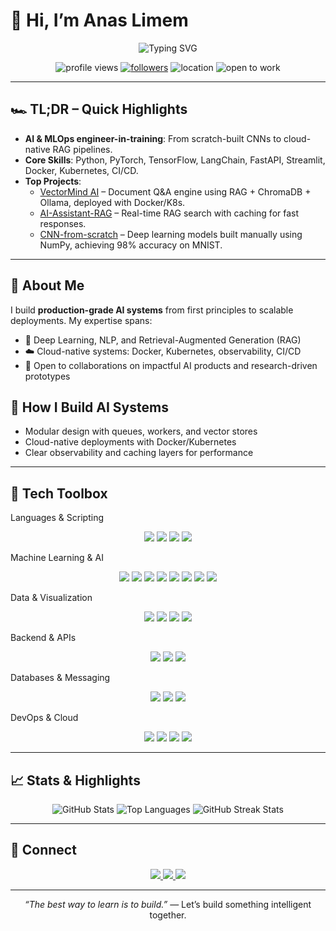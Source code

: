 # 👋 Hi, I’m **Anas Limem**

<p align="center">
  <img src="https://readme-typing-svg.demolab.com?font=Fira+Code&pause=1200&color=00E7FF&center=true&vCenter=true&width=900&lines=AI+Engineer-in-the-Making;Turning+Math+into+Machines;RAG+%7C+MLOps+%7C+Deep+Learning;From+first+principles+to+production" alt="Typing SVG" />
</p>

<p align="center">
  <img src="https://komarev.com/ghpvc/?username=anaslimem&label=Profile+views&color=0e75b6&style=flat-square" alt="profile views" />
  <a href="https://github.com/anaslimem?tab=followers"><img alt="followers" src="https://img.shields.io/github/followers/anaslimem?style=flat-square&color=blue" /></a>
  <img alt="location" src="https://img.shields.io/badge/Tunis-Tunisia-ff4757?style=flat-square" />
  <img alt="open to work" src="https://img.shields.io/badge/Open%20to%20Work-Yes-success?style=flat-square" />
</p>

---

## 🏎️ TL;DR – Quick Highlights

- **AI & MLOps engineer-in-training**: From scratch-built CNNs to cloud-native RAG pipelines.  
- **Core Skills**: Python, PyTorch, TensorFlow, LangChain, FastAPI, Streamlit, Docker, Kubernetes, CI/CD.  
- **Top Projects**:  
  - [VectorMind AI](https://github.com/anaslimem/VectorMind-AI) – Document Q&A engine using RAG + ChromaDB + Ollama, deployed with Docker/K8s.  
  - [AI-Assistant-RAG](https://github.com/anaslimem/AI-Assistant-RAG) – Real-time RAG search with caching for fast responses.  
  - [CNN-from-scratch](https://github.com/anaslimem/CNN-from-scratch) – Deep learning models built manually using NumPy, achieving 98% accuracy on MNIST.  

---

## 🚀 About Me

I build **production-grade AI systems** from first principles to scalable deployments. My expertise spans:  

- 🧠 Deep Learning, NLP, and Retrieval-Augmented Generation (RAG)  
- ☁️ Cloud-native systems: Docker, Kubernetes, observability, CI/CD  
- 🤝 Open to collaborations on impactful AI products and research-driven prototypes  


## 🧭 How I Build AI Systems

- Modular design with queues, workers, and vector stores
- Cloud-native deployments with Docker/Kubernetes
- Clear observability and caching layers for performance

---

## 🧰 Tech Toolbox

Languages & Scripting
<p align="center"> <img src="https://img.shields.io/badge/Python-3776AB?logo=python&logoColor=white&style=for-the-badge" /> <img src="https://img.shields.io/badge/Java-007396?logo=openjdk&logoColor=white&style=for-the-badge" /> <img src="https://img.shields.io/badge/SQL-4479A1?logo=postgresql&logoColor=white&style=for-the-badge" /> <img src="https://img.shields.io/badge/Bash-4EAA25?logo=gnubash&logoColor=white&style=for-the-badge" /> </p>
Machine Learning & AI
<p align="center"> <img src="https://img.shields.io/badge/PyTorch-EE4C2C?logo=pytorch&logoColor=white&style=for-the-badge" /> <img src="https://img.shields.io/badge/TensorFlow-FF6F00?logo=tensorflow&logoColor=white&style=for-the-badge" /> <img src="https://img.shields.io/badge/scikit--learn-F7931E?logo=scikitlearn&logoColor=white&style=for-the-badge" /> <img src="https://img.shields.io/badge/sentence--transformers-1E90FF?style=for-the-badge" /> <img src="https://img.shields.io/badge/LangChain-0C8CE9?style=for-the-badge" /> <img src="https://img.shields.io/badge/Ollama-000000?style=for-the-badge" /> <img src="https://img.shields.io/badge/FAISS-005F9E?style=for-the-badge" /> <img src="https://img.shields.io/badge/ChromaDB-FF0080?style=for-the-badge" /> </p>
Data & Visualization
<p align="center"> <img src="https://img.shields.io/badge/Pandas-150458?logo=pandas&logoColor=white&style=for-the-badge" /> <img src="https://img.shields.io/badge/NumPy-013243?logo=numpy&logoColor=white&style=for-the-badge" /> <img src="https://img.shields.io/badge/Matplotlib-000000?logo=matplotlib&logoColor=white&style=for-the-badge" /> <img src="https://img.shields.io/badge/Elasticsearch-005571?logo=elasticsearch&logoColor=white&style=for-the-badge" /> </p>
Backend & APIs
<p align="center"> <img src="https://img.shields.io/badge/FastAPI-009688?logo=fastapi&logoColor=white&style=for-the-badge" /> <img src="https://img.shields.io/badge/Flask-000000?logo=flask&logoColor=white&style=for-the-badge" /> <img src="https://img.shields.io/badge/Streamlit-FF4B4B?logo=streamlit&logoColor=white&style=for-the-badge" /> </p>
Databases & Messaging
<p align="center"> <img src="https://img.shields.io/badge/PostgreSQL-336791?logo=postgresql&logoColor=white&style=for-the-badge" /> <img src="https://img.shields.io/badge/MongoDB-47A248?logo=mongodb&logoColor=white&style=for-the-badge" /> <img src="https://img.shields.io/badge/Redis-D82C20?logo=redis&logoColor=white&style=for-the-badge" /> </p>
DevOps & Cloud
<p align="center"> <img src="https://img.shields.io/badge/Docker-2496ED?logo=docker&logoColor=white&style=for-the-badge" /> <img src="https://img.shields.io/badge/Kubernetes-326CE5?logo=kubernetes&logoColor=white&style=for-the-badge" /> <img src="https://img.shields.io/badge/GitHub%20Actions-2088FF?logo=githubactions&logoColor=white&style=for-the-badge" /> <img src="https://img.shields.io/badge/Azure%20Blob%20Storage-0078D4?logo=microsoftazure&logoColor=white&style=for-the-badge" /> </p>

---

## 📈 Stats & Highlights

<p align="center">
  <img src="https://github-readme-stats.vercel.app/api?username=anaslimem&show_icons=true&theme=radical" alt="GitHub Stats" />
  <img src="https://github-readme-stats.vercel.app/api/top-langs/?username=anaslimem&layout=compact&theme=radical" alt="Top Languages" />
  <img src="https://streak-stats.demolab.com?user=anaslimem&theme=radical" alt="GitHub Streak Stats" />
</p>

---

## 🤝 Connect

<p align="center">
  <a href="https://www.linkedin.com/in/anas-limem-2b01702b1/">
    <img src="https://img.shields.io/badge/LinkedIn-0077B5?logo=linkedin&logoColor=white&style=for-the-badge" />
  </a>
  <a href="https://github.com/anaslimem">
    <img src="https://img.shields.io/badge/GitHub-181717?logo=github&logoColor=white&style=for-the-badge" />
  </a>
  <a href="http://medium.com/@limemanas0">
    <img src="https://img.shields.io/badge/Medium-12100E?logo=medium&logoColor=white&style=for-the-badge" />
  </a>
</p>

---

<p align="center"><i>“The best way to learn is to build.”</i> — Let’s build something intelligent together.</p>
